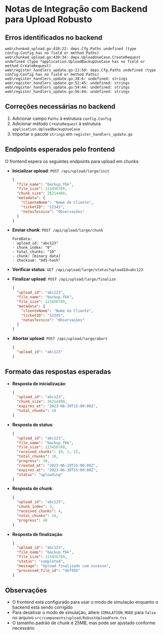 # Notas de Integração com Backend para Upload Robusto

## Erros identificados no backend

```
web\chunked_upload.go:410:22: deps.Cfg.Paths undefined (type config.Config has no field or method Paths)
web\chunked_upload.go:438:34: deps.UploadUseCase.CreateRequest undefined (type *application.UploadBackupUseCase has no field or method CreateRequest)
web\register_handlers_update.go:12:50: deps.Cfg.Paths undefined (type config.Config has no field or method Paths)
web\register_handlers_update.go:38:6: undefined: strings
web\register_handlers_update.go:52:45: undefined: strings
web\register_handlers_update.go:54:44: undefined: strings
web\register_handlers_update.go:56:44: undefined: strings
```

## Correções necessárias no backend

1. Adicionar campo `Paths` à estrutura `config.Config`
2. Adicionar método `CreateRequest` à estrutura `application.UploadBackupUseCase`
3. Importar o pacote `strings` em `register_handlers_update.go`

## Endpoints esperados pelo frontend

O frontend espera os seguintes endpoints para upload em chunks:

- **Inicializar upload**: `POST /api/upload/large/init`
  ```json
  {
    "file_name": "backup.fbk",
    "file_size": 123456789,
    "chunk_size": 26214400,
    "metadata": {
      "clienteNome": "Nome do Cliente",
      "ticketID": "12345",
      "notasTecnico": "Observações"
    }
  }
  ```

- **Enviar chunk**: `POST /api/upload/large/chunk`
  ```
  FormData:
  - upload_id: "abc123"
  - chunk_index: "0"
  - total_chunks: "10"
  - chunk: [binary data]
  - checksum: "md5-hash"
  ```

- **Verificar status**: `GET /api/upload/large/status?uploadId=abc123`

- **Finalizar upload**: `POST /api/upload/large/finalize`
  ```json
  {
    "upload_id": "abc123",
    "file_name": "backup.fbk",
    "file_size": 123456789,
    "metadata": {
      "clienteNome": "Nome do Cliente",
      "ticketID": "12345",
      "notasTecnico": "Observações"
    }
  }
  ```

- **Abortar upload**: `POST /api/upload/large/abort`
  ```json
  {
    "upload_id": "abc123"
  }
  ```

## Formato das respostas esperadas

- **Resposta de inicialização**:
  ```json
  {
    "upload_id": "abc123",
    "chunk_size": 26214400,
    "expires_at": "2023-06-30T15:00:00Z",
    "total_chunks": 10
  }
  ```

- **Resposta de status**:
  ```json
  {
    "upload_id": "abc123",
    "file_name": "backup.fbk",
    "file_size": 123456789,
    "received_chunks": [0, 1, 2],
    "total_chunks": 10,
    "progress": 30,
    "created_at": "2023-06-29T15:00:00Z",
    "expires_at": "2023-06-30T15:00:00Z",
    "status": "uploading"
  }
  ```

- **Resposta de chunk**:
  ```json
  {
    "upload_id": "abc123",
    "chunk_index": 3,
    "received_chunks": 4,
    "total_chunks": 10,
    "progress": 40
  }
  ```

- **Resposta de finalização**:
  ```json
  {
    "upload_id": "abc123",
    "file_name": "backup.fbk",
    "file_size": 123456789,
    "status": "completed",
    "message": "Upload finalizado com sucesso",
    "processed_file_id": "def456"
  }
  ```

## Observações

- O frontend está configurado para usar o modo de simulação enquanto o backend está sendo corrigido
- Para desativar o modo de simulação, altere `SIMULATION_MODE` para `false` no arquivo `src/components/upload/RobustUploadForm.tsx`
- O tamanho padrão de chunk é 25MB, mas pode ser ajustado conforme necessário